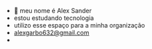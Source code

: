 - 👋 meu nome é Alex Sander
- estou estudando tecnologia 
- utilizo esse espaço para a minha organização 
- alexgarbo632@gmail.com
- 


<!---
Alex-stx/Alex-stx is a ✨ special ✨ repository because its `README.md` (this file) appears on your GitHub profile.
You can click the Preview link to take a look at your changes.
--->
